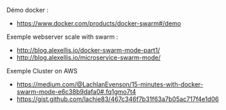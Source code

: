 Démo docker :
  - https://www.docker.com/products/docker-swarm#/demo


Exemple webserver scale with swarm :
  - http://blog.alexellis.io/docker-swarm-mode-part1/
  - http://blog.alexellis.io/microservice-swarm-mode/


Exemple Cluster on AWS
  - https://medium.com/@LachlanEvenson/15-minutes-with-docker-swarm-mode-e6c38b9dafa0#.fq1gmo7t4
  - https://gist.github.com/lachie83/467c346f7b31f63a7b05ac717f4e1d06
